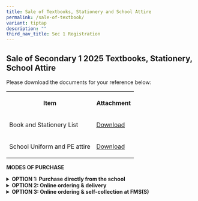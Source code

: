 ```yaml
---
title: Sale of Textbooks, Stationery and School Attire
permalink: /sale-of-textbook/
variant: tiptap
description: ""
third_nav_title: Sec 1 Registration
---
```

<h2>Sale of Secondary 1 2025 Textbooks, Stationery, School Attire</h2>
<p>Please download the documents for your reference below:</p>
<table style="minWidth: 50px">
<colgroup>
<col>
<col>
</colgroup>
<tbody>
<tr>
<th rowspan="1" colspan="1">
<p>Item</p>
</th>
<th rowspan="1" colspan="1">
<p>Attachment</p>
</th>
</tr>
<tr>
<td rowspan="1" colspan="1">
<p>Book and Stationery List</p>
</td>
<td rowspan="1" colspan="1">
<p><a href="/files/FMS_S__S1_Booklist_and_Stationery_List_2025__updated_021224_.pdf" rel="noopener nofollow" target="_blank">Download</a>
</p>
</td>
</tr>
<tr>
<td rowspan="1" colspan="1">
<p>School Uniform and PE attire</p>
</td>
<td rowspan="1" colspan="1">
<p><a href="/files/Price_List_for_School_Uniform_2025.pdf" rel="noopener nofollow" target="_blank">Download</a>
</p>
</td>
</tr>
</tbody>
</table>
<p><strong>MODES OF PURCHASE</strong>
</p>
<div data-type="detailGroup" class="isomer-accordion isomer-accordion-white">
<details class="isomer-details">
<summary><strong>OPTION 1: Purchase directly from the school</strong>
</summary>
<div data-type="detailsContent" class="isomer-details-content">
<ul data-tight="true" class="tight">
<li>
<p>Strictly <strong>no parking</strong> in the school.</p>
</li>
<li>
<p>Kindly park at the nearest public car park (Blk 2A Dover Road).</p>
</li>
</ul>
<p></p>
<p><strong>Venues and Date/Time for Sale</strong>
</p>
<table style="minWidth: 50px">
<colgroup>
<col>
<col>
</colgroup>
<tbody>
<tr>
<th rowspan="1" colspan="1">
<p>Information</p>
</th>
<th rowspan="1" colspan="1">
<p>Dates: <strong>19, 20, 23, 26, 27, 30 December 2024</strong>
</p>
</th>
</tr>
<tr>
<td rowspan="1" colspan="1">
<p><strong>Textbooks and Stationery</strong>
<br>Vendor: Asencio Pte Ltd</p>
</td>
<td rowspan="1" colspan="1">
<p>Venue: Level 1 School Bookshop
<br>Time: 9am to 3pm</p>
</td>
</tr>
<tr>
<td rowspan="1" colspan="1">
<p><strong>Uniform, PE Attire and Polo Tee</strong>
<br>Vendor: Shanghai School Uniforms Pte Ltd
<br>
<br><strong>Students are advised to purchase 2 sets of Full Uniform, 2 sets of PE Attire and 1 Fairfield Polo Tee.</strong>
<br>
<br>Please note that there will be no trying on of attire.
<br>
<br>Refer to this <a href="https://shop.shanghai-uniforms.com/product-category/fairfield-methodist-school-secondary/" rel="noopener noreferrer nofollow" target="_blank"><u>link</u></a> for
size reference.</p>
</td>
<td rowspan="1" colspan="1">
<p>
<br>
<br>
<br>
<br>
<br>Venue: Level 1 Classroom - C111
<br>Time: 9am to 3pm</p>
</td>
</tr>
</tbody>
</table>
</div>
</details>
<details class="isomer-details">
<summary><strong>OPTION 2: Online ordering &amp; delivery</strong>
</summary>
<div data-type="detailsContent" class="isomer-details-content">
<table style="minWidth: 50px">
<colgroup>
<col>
<col>
</colgroup>
<tbody>
<tr>
<th rowspan="1" colspan="1">
<p>Information</p>
</th>
<th rowspan="1" colspan="1">
<p>Website for Online Ordering</p>
</th>
</tr>
<tr>
<td rowspan="1" colspan="1">
<p><strong>Textbooks and Stationery</strong>
<br>Vendor: Asencio Pte Ltd
<br>
<br>Delivery Charges: $11.99</p>
</td>
<td rowspan="1" colspan="1">
<p><a href="https://asenciobookshop.sg/" rel="noopener noreferrer nofollow" target="_blank"><u>https://asenciobookshop.sg/</u></a>
</p>
</td>
</tr>
<tr>
<td rowspan="1" colspan="1">
<p><strong>School Uniform, PE Attire and Polo Tee</strong>
<br>Vendor: Shanghai School Uniforms Pte Ltd
<br>
<br>Delivery Charges: $10</p>
</td>
<td rowspan="1" colspan="1">
<p><a href="https://asenciobookshop.sg/" rel="noopener noreferrer nofollow" target="_blank"><u>https://shanghai-uniforms.com/</u></a>
</p>
</td>
</tr>
</tbody>
</table>
</div>
</details>
<details class="isomer-details">
<summary><strong>OPTION 3: Online ordering &amp; self-collection at FMS(S)</strong>
</summary>
<div data-type="detailsContent" class="isomer-details-content">
<table style="minWidth: 50px">
<colgroup>
<col>
<col>
</colgroup>
<tbody>
<tr>
<th rowspan="1" colspan="1">
<p><strong>Information</strong>
</p>
</th>
<th rowspan="1" colspan="1">
<p><strong>Details for Self-Collection</strong>
</p>
</th>
</tr>
<tr>
<td rowspan="1" colspan="1">
<p><strong>Textbooks and Stationery</strong>
<br>Vendor: Asencio Pte Ltd</p>
</td>
<td rowspan="1" colspan="1">
<p>You can select a date to self-collect after checking out the items in
the vendor’s website</p>
</td>
</tr>
<tr>
<td rowspan="1" colspan="1">
<p><strong>School Uniform, PE Attire and Polo Tee</strong>
<br>Vendor: Shanghai School Uniforms Pte Ltd</p>
</td>
<td rowspan="1" colspan="1">
<p>Not available</p>
</td>
</tr>
</tbody>
</table>
</div>
</details>
</div>
<p></p>